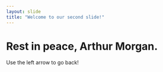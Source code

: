 ```yaml
---
layout: slide
title: "Welcome to our second slide!"
---
```

# Rest in peace, Arthur Morgan.
Use the left arrow to go back!
